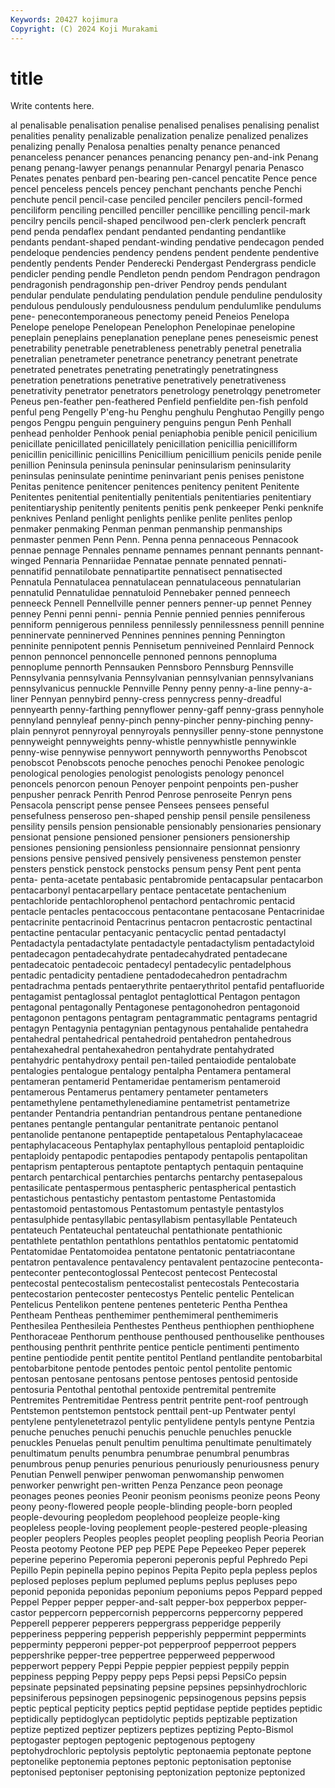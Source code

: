 ```yaml
---
Keywords: 20427 kojimura
Copyright: (C) 2024 Koji Murakami
---
```


# title

Write contents here.



al penalisable penalisation penalise penalised penalises penalising penalist penalities penality
penalizable penalization penalize penalized penalizes penalizing penally Penalosa penalties penalty
penance penanced penanceless penancer penances penancing penancy pen-and-ink Penang penang
penang-lawyer penangs penannular Penargyl penaria Penasco Penates penates penbard pen-bearing
pen-cancel pencatite Pence pence pencel penceless pencels pencey penchant penchants
penche Penchi penchute pencil pencil-case penciled penciler pencilers pencil-formed penciliform
penciling pencilled penciller pencillike pencilling pencil-mark pencilry pencils pencil-shaped pencilwood
pen-clerk penclerk pencraft pend penda pendaflex pendant pendanted pendanting pendantlike
pendants pendant-shaped pendant-winding pendative pendecagon pended pendeloque pendencies pendency pendens
pendent pendente pendentive pendently pendents Pender Penderecki Pendergast Pendergrass pendicle
pendicler pending pendle Pendleton pendn pendom Pendragon pendragon pendragonish pendragonship
pen-driver Pendroy pends pendulant pendular pendulate pendulating pendulation pendule penduline
pendulosity pendulous pendulously pendulousness pendulum pendulumlike pendulums pene- penecontemporaneous penectomy
peneid Peneios Penelopa Penelope penelope Penelopean Penelophon Penelopinae penelopine peneplain
peneplains peneplanation peneplane penes peneseismic penest penetrability penetrable penetrableness penetrably
penetral penetralia penetralian penetrameter penetrance penetrancy penetrant penetrate penetrated penetrates
penetrating penetratingly penetratingness penetration penetrations penetrative penetratively penetrativeness penetrativity penetrator
penetrators penetrology penetrolqgy penetrometer Peneus pen-feather pen-feathered Penfield penfieldite pen-fish
penfold penful peng Pengelly P'eng-hu Penghu penghulu Penghutao Pengilly pengo
pengos Pengpu penguin penguinery penguins pengun Penh Penhall penhead penholder
Penhook penial peniaphobia penible penicil penicilium penicillate penicillated penicillately penicillation
penicillia penicilliform penicillin penicillinic penicillins Penicillium penicillium penicils penide penile
penillion Peninsula peninsula peninsular peninsularism peninsularity peninsulas peninsulate penintime peninvariant
penis penises penistone Penitas penitence penitencer penitences penitency penitent Penitente
Penitentes penitential penitentially penitentials penitentiaries penitentiary penitentiaryship penitently penitents penitis
penk penkeeper Penki penknife penknives Penland penlight penlights penlike penlite
penlites penlop penmaker penmaking Penman penman penmanship penmanships penmaster penmen
Penn Penn. Penna penna pennaceous Pennacook pennae pennage Pennales penname
pennames pennant pennants pennant-winged Pennaria Pennariidae Pennatae pennate pennated pennati-
pennatifid pennatilobate pennatipartite pennatisect pennatisected Pennatula Pennatulacea pennatulacean pennatulaceous pennatularian
pennatulid Pennatulidae pennatuloid Pennebaker penned penneech penneeck Pennell Pennellville penner
penners penner-up pennet Penney penney Penni penni penni- pennia Pennie
pennied pennies penniferous penniform pennigerous penniless pennilessly pennilessness pennill pennine
penninervate penninerved Pennines pennines penning Pennington penninite pennipotent pennis Pennisetum
penniveined Pennlaird Pennock pennon pennoncel pennoncelle pennoned pennons pennopluma pennoplume
pennorth Pennsauken Pennsboro Pennsburg Pennsville Pennsylvania pennsylvania Pennsylvanian pennsylvanian pennsylvanians
pennsylvanicus pennuckle Pennville Penny penny penny-a-line penny-a-liner Pennyan pennybird penny-cress
pennycress penny-dreadful pennyearth penny-farthing pennyflower penny-gaff penny-grass pennyhole pennyland pennyleaf
penny-pinch penny-pincher penny-pinching penny-plain pennyrot pennyroyal pennyroyals pennysiller penny-stone pennystone
pennyweight pennyweights penny-whistle pennywhistle pennywinkle penny-wise pennywise pennywort pennyworth pennyworths
Penobscot penobscot Penobscots penoche penoches penochi Penokee penologic penological penologies
penologist penologists penology penoncel penoncels penorcon penoun Penoyer penpoint penpoints
pen-pusher penpusher penrack Penrith Penrod Penrose penroseite Penryn pens Pensacola
penscript pense pensee Pensees pensees penseful pensefulness penseroso pen-shaped penship
pensil pensile pensileness pensility pensils pension pensionable pensionably pensionaries pensionary
pensionat pensione pensioned pensioner pensioners pensionership pensiones pensioning pensionless pensionnaire
pensionnat pensionry pensions pensive pensived pensively pensiveness penstemon penster pensters
penstick penstock penstocks pensum pensy Pent pent penta penta- penta-acetate
pentabasic pentabromide pentacapsular pentacarbon pentacarbonyl pentacarpellary pentace pentacetate pentachenium pentachloride
pentachlorophenol pentachord pentachromic pentacid pentacle pentacles pentacoccous pentacontane pentacosane Pentacrinidae
pentacrinite pentacrinoid Pentacrinus pentacron pentacrostic pentactinal pentactine pentacular pentacyanic pentacyclic
pentad pentadactyl Pentadactyla pentadactylate pentadactyle pentadactylism pentadactyloid pentadecagon pentadecahydrate pentadecahydrated
pentadecane pentadecatoic pentadecoic pentadecyl pentadecylic pentadelphous pentadic pentadicity pentadiene pentadodecahedron
pentadrachm pentadrachma pentads pentaerythrite pentaerythritol pentafid pentafluoride pentagamist pentaglossal pentaglot
pentaglottical Pentagon pentagon pentagonal pentagonally Pentagonese pentagonohedron pentagonoid pentagonon pentagons
pentagram pentagrammatic pentagrams pentagrid pentagyn Pentagynia pentagynian pentagynous pentahalide pentahedra
pentahedral pentahedrical pentahedroid pentahedron pentahedrous pentahexahedral pentahexahedron pentahydrate pentahydrated pentahydric
pentahydroxy pentail pen-tailed pentaiodide pentalobate pentalogies pentalogue pentalogy pentalpha Pentamera
pentameral pentameran pentamerid Pentameridae pentamerism pentameroid pentamerous Pentamerus pentamery pentameter
pentameters pentamethylene pentamethylenediamine pentametrist pentametrize pentander Pentandria pentandrian pentandrous pentane
pentanedione pentanes pentangle pentangular pentanitrate pentanoic pentanol pentanolide pentanone pentapeptide
pentapetalous Pentaphylacaceae pentaphylacaceous Pentaphylax pentaphyllous pentaploid pentaploidic pentaploidy pentapodic pentapodies
pentapody pentapolis pentapolitan pentaprism pentapterous pentaptote pentaptych pentaquin pentaquine pentarch
pentarchical pentarchies pentarchs pentarchy pentasepalous pentasilicate pentaspermous pentaspheric pentaspherical pentastich
pentastichous pentastichy pentastom pentastome Pentastomida pentastomoid pentastomous Pentastomum pentastyle pentastylos
pentasulphide pentasyllabic pentasyllabism pentasyllable Pentateuch pentateuch Pentateuchal pentateuchal pentathionate pentathionic
pentathlete pentathlon pentathlons pentathlos pentatomic pentatomid Pentatomidae Pentatomoidea pentatone pentatonic
pentatriacontane pentatron pentavalence pentavalency pentavalent pentazocine penteconta- penteconter pentecontoglossal Pentecost
pentecost Pentecostal pentecostal pentecostalism pentecostalist pentecostals Pentecostaria pentecostarion pentecoster pentecostys
Pentelic pentelic Pentelican Pentelicus Pentelikon pentene pentenes penteteric Pentha Penthea
Pentheam Pentheas penthemimer penthemimeral penthemimeris Penthesilea Penthesileia Penthestes Pentheus penthiophen
penthiophene Penthoraceae Penthorum penthouse penthoused penthouselike penthouses penthousing penthrit penthrite
pentice penticle pentimenti pentimento pentine pentiodide pentit pentite pentitol Pentland
pentlandite pentobarbital pentobarbitone pentode pentodes pentoic pentol pentolite pentomic pentosan
pentosane pentosans pentose pentoses pentosid pentoside pentosuria Pentothal pentothal pentoxide
pentremital pentremite Pentremites Pentremitidae Pentress pentrit pentrite pent-roof pentrough Pentstemon
pentstemon pentstock penttail pent-up Pentwater pentyl pentylene pentylenetetrazol pentylic pentylidene
pentyls pentyne Pentzia penuche penuches penuchi penuchis penuchle penuchles penuckle
penuckles Penuelas penult penultim penultima penultimate penultimately penultimatum penults penumbra
penumbrae penumbral penumbras penumbrous penup penuries penurious penuriously penuriousness penury
Penutian Penwell penwiper penwoman penwomanship penwomen penworker penwright pen-written Penza
Penzance peon peonage peonages peones peonies Peonir peonism peonisms peonize
peons Peony peony peony-flowered people people-blinding people-born peopled people-devouring peopledom
peoplehood peopleize people-king peopleless people-loving peoplement people-pestered people-pleasing peopler peoplers
Peoples peoples peoplet peopling peoplish Peoria Peorian Peosta peotomy Peotone
PEP pep PEPE Pepe Pepeekeo Peper peperek peperine peperino Peperomia
peperoni peperonis pepful Pephredo Pepi Pepillo Pepin pepinella pepino pepinos
Pepita Pepito pepla pepless peplos peplosed peploses peplum peplumed peplums
peplus pepluses pepo peponid peponida peponidas peponium peponiums pepos Peppard
pepped Peppel Pepper pepper pepper-and-salt pepper-box pepperbox pepper-castor peppercorn peppercornish
peppercorns peppercorny peppered Pepperell pepperer pepperers peppergrass pepperidge pepperily pepperiness
peppering pepperish pepperishly peppermint peppermints pepperminty pepperoni pepper-pot pepperproof pepperroot
peppers peppershrike pepper-tree peppertree pepperweed pepperwood pepperwort peppery Peppi Peppie
peppier peppiest peppily peppin peppiness pepping Peppy peppy peps Pepsi
pepsi PepsiCo pepsin pepsinate pepsinated pepsinating pepsine pepsines pepsinhydrochloric pepsiniferous
pepsinogen pepsinogenic pepsinogenous pepsins pepsis peptic peptical pepticity peptics peptid
peptidase peptide peptides peptidic peptidically peptidoglycan peptidolytic peptids peptizable peptization
peptize peptized peptizer peptizers peptizes peptizing Pepto-Bismol peptogaster peptogen peptogenic
peptogenous peptogeny peptohydrochloric peptolysis peptolytic peptonaemia peptonate peptone peptonelike peptonemia
peptones peptonic peptonisation peptonise peptonised peptoniser peptonising peptonization peptonize peptonized
